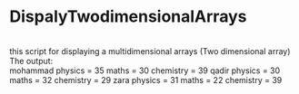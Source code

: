 # DispalyTwodimensionalArrays
</br>
this script for displaying a multidimensional arrays (Two dimensional array)
</br>
The output:
</br>
mohammad 
	physics = 35
	maths = 30
	chemistry = 39
qadir 
	physics = 30
	maths = 32
	chemistry = 29
zara 
	physics = 31
	maths = 22
	chemistry = 39
